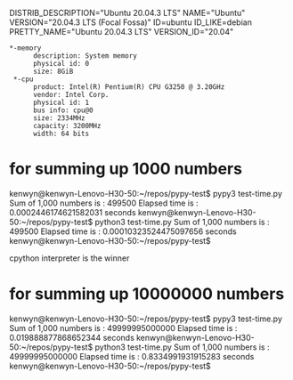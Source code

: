 DISTRIB_DESCRIPTION="Ubuntu 20.04.3 LTS"
NAME="Ubuntu"
VERSION="20.04.3 LTS (Focal Fossa)"
ID=ubuntu
ID_LIKE=debian
PRETTY_NAME="Ubuntu 20.04.3 LTS"
VERSION_ID="20.04"


    *-memory
          description: System memory
          physical id: 0
          size: 8GiB
     *-cpu
          product: Intel(R) Pentium(R) CPU G3250 @ 3.20GHz
          vendor: Intel Corp.
          physical id: 1
          bus info: cpu@0
          size: 2334MHz
          capacity: 3200MHz
          width: 64 bits

# for summing up 1000 numbers
kenwyn@kenwyn-Lenovo-H30-50:~/repos/pypy-test$ pypy3 test-time.py 
Sum of 1,000 numbers is :  499500
Elapsed time is :  0.0002446174621582031  seconds
kenwyn@kenwyn-Lenovo-H30-50:~/repos/pypy-test$ python3 test-time.py 
Sum of 1,000 numbers is :  499500
Elapsed time is :  0.00010323524475097656  seconds
kenwyn@kenwyn-Lenovo-H30-50:~/repos/pypy-test$ 

cpython interpreter is the winner

# for summing up 10000000 numbers
kenwyn@kenwyn-Lenovo-H30-50:~/repos/pypy-test$ pypy3 test-time.py 
Sum of 1,000 numbers is :  49999995000000
Elapsed time is :  0.019888877868652344  seconds
kenwyn@kenwyn-Lenovo-H30-50:~/repos/pypy-test$ python3 test-time.py 
Sum of 1,000 numbers is :  49999995000000
Elapsed time is :  0.8334991931915283  seconds
kenwyn@kenwyn-Lenovo-H30-50:~/repos/pypy-test$ 


